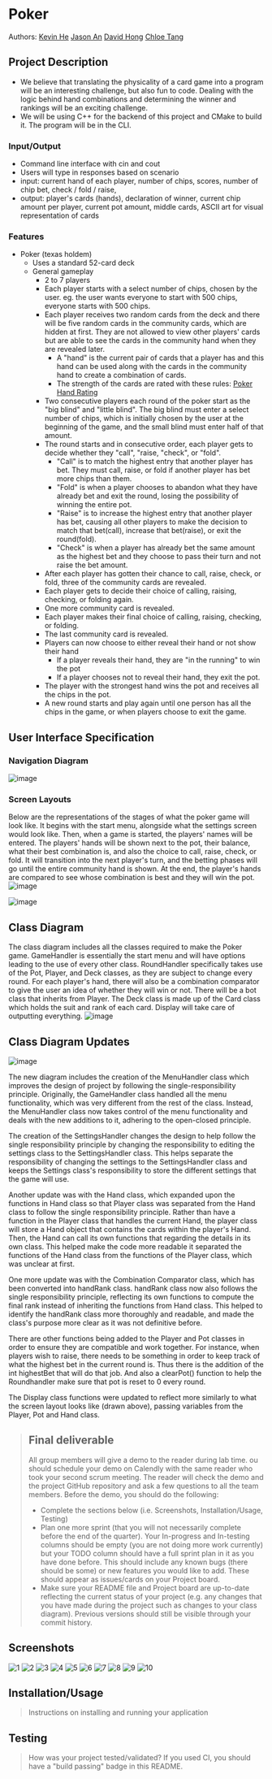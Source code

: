 # Poker
 
Authors: [Kevin He](https://github.com/kevinhehee/) [Jason An](https://github.com/jasonan18/)
[David Hong](https://github.com/davidjhong)
[Chloe Tang](https://github.com/chloetang085)



## Project Description
 * We believe that translating the physicality of a card game into a program will be an interesting challenge, but also fun to code.  Dealing with the logic behind hand combinations and determining the winner and rankings will be an exciting challenge.
 * We will be using C++ for the backend of this project and CMake to build it.  The program will be in the CLI.
### Input/Output
 * Command line interface with cin and cout
 * Users will type in responses based on scenario
 * input: current hand of each player, number of chips, scores, number of chip bet, check / fold / raise,
 * output: player's cards (hands), declaration of winner, current chip amount per player, current pot amount, middle cards, ASCII art for visual representation of cards
### Features
 * Poker (texas holdem)
   * Uses a standard 52-card deck
   * General gameplay
     * 2 to 7 players
     * Each player starts with a select number of chips, chosen by the user. eg. the user wants everyone to start with 500 chips, everyone starts with 500 chips.
     * Each player receives two random cards from the deck and there will be five random cards in the community cards, which are hidden at first.  They are not allowed to view other players' cards but are able to see the cards in the community hand when they are revealed later.
       * A "hand" is the current pair of cards that a player has and this hand can be used along with the cards in the community hand to create a combination of cards.
       * The strength of the cards are rated with these rules: [Poker Hand Rating](https://www.primedope.com/official-poker-hands-ranking-chart/)
     * Two consecutive players each round of the poker start as the "big blind" and "little blind".  The big blind must enter a select number of chips, which is initially chosen by the user at the beginning of the game, and the small blind must enter half of that amount.
     * The round starts and in consecutive order, each player gets to decide whether they "call", "raise, "check", or "fold".
       * "Call" is to match the highest entry that another player has bet.  They must call, raise, or fold if another player has bet more chips than them.
       * "Fold" is when a player chooses to abandon what they have already bet and exit the round, losing the possibility of winning the entire pot.
       * "Raise" is to increase the highest entry that another player has bet, causing all other players to make the decision to match that bet(call), increase that bet(raise), or exit the round(fold).
       * "Check" is when a player has already bet the same amount as the highest bet and they choose to pass their turn and not raise the bet amount.
     * After each player has gotten their chance to call, raise, check, or fold, three of the community cards are revealed.
     * Each player gets to decide their choice of calling, raising, checking, or folding again.
     * One more community card is revealed.
     * Each player makes their final choice of calling, raising, checking, or folding.
     * The last community card is revealed.
     * Players can now choose to either reveal their hand or not show their hand
       * If a player reveals their hand, they are "in the running" to win the pot
       * If a player chooses not to reveal their hand, they exit the pot.
     * The player with the strongest hand wins the pot and receives all the chips in the pot.
     * A new round starts and play again until one person has all the chips in the game, or when players choose to exit the game.
  
   
## User Interface Specification

### Navigation Diagram
![image](https://github.com/cs100/final-project-khe035-dhong050-jan058-ctang085/assets/53993828/0f54a2e8-a31c-453c-aaf3-db04cd0e659d)

### Screen Layouts
Below are the representations of the stages of what the poker game will look like. It begins with the start menu, alongside what the settings screen would look like. Then, when a game is started, the players' names will be entered. The players' hands will be shown next to the pot, their balance, what their best combination is, and also the choice to call, raise, check, or fold. It will transition into the next player's turn, and the betting phases will go until the entire community hand is shown. At the end, the player's hands are compared to see whose combination is best and they will win the pot.
![image](https://github.com/cs100/final-project-khe035-dhong050-jan058-ctang085/assets/53993828/d93dbc78-6a24-4ad4-8864-e423ce038475)

![image](https://github.com/cs100/final-project-khe035-dhong050-jan058-ctang085/assets/53993828/98fc0369-a62d-4660-be56-23cdbbf0815a)

## Class Diagram
The class diagram includes all the classes required to make the Poker game. GameHandler is essentially the start menu and will have options leading to the use of every other class. RoundHandler specifically takes use of the Pot, Player, and Deck classes, as they are subject to change every round. For each player's hand, there will also be a combination comparator to give the user an idea of whether they will win or not. There will be a bot class that inherits from Player. The Deck class is made up of the Card class which holds the suit and rank of each card. Display will take care of outputting everything.
![image](https://github.com/cs100/final-project-khe035-dhong050-jan058-ctang085/assets/112353499/f180b8bb-d792-43a2-82e7-c4a43ebe2d68)


## Class Diagram Updates
![image](https://github.com/cs100/final-project-khe035-dhong050-jan058-ctang085/assets/60768753/83392ca5-6832-4de2-b664-45d4aab81f74)

The new diagram includes the creation of the MenuHandler class which improves the design of project by following the single-responsibility principle.  Originally, the GameHandler class handled all the menu functionality, which was very different from the rest of the class.  Instead, the MenuHandler class now takes control of the menu functionality and deals with the new additions to it, adhering to the open-closed principle.

The creation of the SettingsHandler changes the design to help follow the single responsibility principle by changing the responsibility to editing the settings class to the SettingsHandler class.  This helps separate the responsibility of changing the settings to the SettingsHandler class and keeps the Settings class's responsibility to store the different settings that the game will use. 

Another update was with the Hand class, which expanded upon the functions in Hand class so that Player class was separated from the Hand class to follow the single responsibility principle.  Rather than have a function in the Player class that handles the current Hand, the player class will store a Hand object that contains the cards within the player's Hand.  Then, the Hand can call its own functions that regarding the details in its own class.  This helped make the code more readable it separated the functions of the Hand class from the functions of the Player class, which was unclear at first.

One more update was with the Combination Comparator class, which has been converted into handRank class. handRank class now also follows the single responsibility principle, reflecting its own functions to compute the final rank instead of inheriting the functions from Hand class. This helped to identify the handRank class more thoroughly and readable, and made the class's purpose more clear as it was not definitive before. 

There are other functions being added to the Player and Pot classes in order to ensure they are compatible and work together. For instance, when players wish to raise, there needs to be something in order to keep track of what the highest bet in the current round is. Thus there is the addition of the int highestBet that will do that job. And also a clearPot() function to help the Roundhandler make sure that pot is reset to 0 every round.

The Display class functions were updated to reflect more similarly to what the screen layout looks like (drawn above), passing variables from the Player, Pot and Hand class. 

 
 > ## Final deliverable
 > All group members will give a demo to the reader during lab time. ou should schedule your demo on Calendly with the same reader who took your second scrum meeting. The reader will check the demo and the project GitHub repository and ask a few questions to all the team members. 
 > Before the demo, you should do the following:
 > * Complete the sections below (i.e. Screenshots, Installation/Usage, Testing)
 > * Plan one more sprint (that you will not necessarily complete before the end of the quarter). Your In-progress and In-testing columns should be empty (you are not doing more work currently) but your TODO column should have a full sprint plan in it as you have done before. This should include any known bugs (there should be some) or new features you would like to add. These should appear as issues/cards on your Project board.
 > * Make sure your README file and Project board are up-to-date reflecting the current status of your project (e.g. any changes that you have made during the project such as changes to your class diagram). Previous versions should still be visible through your commit history. 
 
 ## Screenshots
 ![1](https://github.com/cs100/final-project-khe035-dhong050-jan058-ctang085/assets/60768753/bed5d283-0554-400e-b91a-4c46c88155c2)
 ![2](https://github.com/cs100/final-project-khe035-dhong050-jan058-ctang085/assets/60768753/85fd85e8-bd02-40e8-b3ab-4bd87c44a656)
 ![3](https://github.com/cs100/final-project-khe035-dhong050-jan058-ctang085/assets/60768753/22415770-5a64-44c6-afb0-d2a19457693f)
 ![4](https://github.com/cs100/final-project-khe035-dhong050-jan058-ctang085/assets/60768753/b2f657f8-6f6c-45cf-a064-ab2541a5807c)
 ![5](https://github.com/cs100/final-project-khe035-dhong050-jan058-ctang085/assets/60768753/02b84d85-8c0c-435b-9fc4-fe60835fba91)
 ![6](https://github.com/cs100/final-project-khe035-dhong050-jan058-ctang085/assets/60768753/324a3a0a-39af-49b2-abfd-33b984c4b110)
 ![7](https://github.com/cs100/final-project-khe035-dhong050-jan058-ctang085/assets/60768753/0f5b6cc7-c8b2-47ca-94f1-4325614fc084)
 ![8](https://github.com/cs100/final-project-khe035-dhong050-jan058-ctang085/assets/60768753/f3774e93-34b0-49be-85f2-521bf563d908)
 ![9](https://github.com/cs100/final-project-khe035-dhong050-jan058-ctang085/assets/60768753/5ace449b-f171-453f-8774-d504be3cb92d)
 ![10](https://github.com/cs100/final-project-khe035-dhong050-jan058-ctang085/assets/60768753/68b243bc-125e-4c4b-8790-7b77ad299bf3)

 ## Installation/Usage
 > Instructions on installing and running your application
 ## Testing
 > How was your project tested/validated? If you used CI, you should have a "build passing" badge in this README.
 
